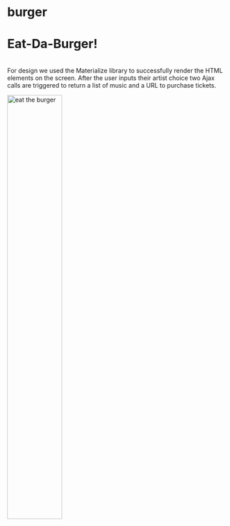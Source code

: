 # burger

<h1>Eat-Da-Burger!</h1>
<br>
For design we used the Materialize library to successfully render the HTML elements on the screen. 
After the user inputs their artist choice two Ajax calls are triggered to return a list of music and a URL to purchase tickets.

<a href="https://riffon3000.github.io/ConcertLive/"><img src="https://github.com/riffon3000/burger/blob/master/images/Snapshot.JPG" alt="eat the burger" style="width: 50%; height: 50%;"></a>